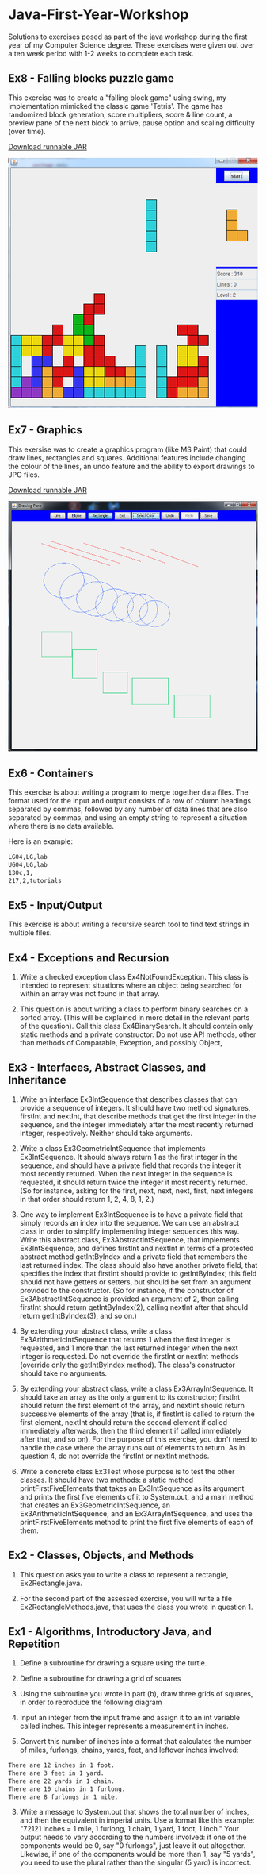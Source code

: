 # Java-First-Year-Workshop

Solutions to exercises posed as part of the java workshop during the first year of my Computer Science degree. These exercises were given out over a ten week period with 1-2 weeks to complete each task.

## Ex8 - Falling blocks puzzle game
This exercise was to create a "falling block game" using swing, my implementation mimicked the classic game 'Tetris'. The game has randomized block generation, score multipliers, score & line count, a preview pane of the next block to arrive, pause option and scaling difficulty (over time).

[Download runnable JAR](https://github.com/Mattie432/Java-First-Year-Workshop/blob/master/dist/Ex8_FallingBlockPuzzleGame.jar?raw=true)

![alt text](https://raw.githubusercontent.com/Mattie432/Java-First-Year-Workshop/master/images/ex8.png?token=3811007__eyJzY29wZSI6IlJhd0Jsb2I6TWF0dGllNDMyL0phdmEtRmlyc3QtWWVhci1Xb3Jrc2hvcC9tYXN0ZXIvaW1hZ2VzL2V4OC5wbmciLCJleHBpcmVzIjoxNDEwOTE3NzYxfQ%3D%3D--085983715df0a1df629cd4b1628f0f09c10f45da "Tetris game image")


## Ex7 - Graphics
This exersise was to create a graphics program (like MS Paint) that could draw lines, rectangles and squares. Additional features include changing the colour of the lines, an undo feature and the ability to export drawings to JPG files.

[Download runnable JAR](https://github.com/Mattie432/Java-First-Year-Workshop/blob/master/dist/Ex7_Graphics.jar?raw=true)

![alt text](https://raw.githubusercontent.com/Mattie432/Java-First-Year-Workshop/master/images/ex7.png?token=3811007__eyJzY29wZSI6IlJhd0Jsb2I6TWF0dGllNDMyL0phdmEtRmlyc3QtWWVhci1Xb3Jrc2hvcC9tYXN0ZXIvaW1hZ2VzL2V4Ny5wbmciLCJleHBpcmVzIjoxNDEwOTE3ODA5fQ%3D%3D--dd45bcb6dc8f704e4576aa315112379f831b8269 "Drawing  program image")


## Ex6 - Containers
This exercise is about writing a program to merge together data files. The format used for the input and output consists of a row of column headings separated by commas, followed by any number of data lines that are also separated by commas, and using an empty string to represent a situation where there is no data available.

Here is an example:
```room,floor,use
LG04,LG,lab
UG04,UG,lab
130c,1,
217,2,tutorials
```

## Ex5 - Input/Output
This exercise is about writing a recursive search tool to find text strings in multiple files.

## Ex4 - Exceptions and Recursion
1. Write a checked exception class Ex4NotFoundException. This class is intended to represent situations where an object being searched for within an array was not found in that array.

2. This question is about writing a class to perform binary searches on a sorted array. (This will be explained in more detail in the relevant parts of the question). Call this class Ex4BinarySearch. It should contain only static methods and a private constructor. Do not use API methods, other than methods of Comparable, Exception, and possibly Object,

## Ex3 - Interfaces, Abstract Classes, and Inheritance
1. Write an interface Ex3IntSequence that describes classes that can provide a sequence of integers. It should have two method signatures, firstInt and nextInt, that describe methods that get the first integer in the sequence, and the integer immediately after the most recently returned integer, respectively. Neither should take arguments.

2. Write a class Ex3GeometricIntSequence that implements Ex3IntSequence. It should always return 1 as the first integer in the sequence, and should have a private field that records the integer it most recently returned. When the next integer in the sequence is requested, it should return twice the integer it most recently returned. (So for instance, asking for the first, next, next, next, first, next integers in that order should return 1, 2, 4, 8, 1, 2.)

3. One way to implement Ex3IntSequence is to have a private field that simply records an index into the sequence. We can use an abstract class in order to simplify implementing integer sequences this way. Write this abstract class, Ex3AbstractIntSequence, that implements Ex3IntSequence, and defines firstInt and nextInt in terms of a protected abstract method getIntByIndex and a private field that remembers the last returned index. The class should also have another private field, that specifies the index that firstInt should provide to getIntByIndex; this field should not have getters or setters, but should be set from an argument provided to the constructor. (So for instance, if the constructor of Ex3AbstractIntSequence is provided an argument of 2, then calling firstInt should return getIntByIndex(2), calling nextInt after that should return getIntByIndex(3), and so on.)

4. By extending your abstract class, write a class Ex3ArithmeticIntSequence that returns 1 when the first integer is requested, and 1 more than the last returned integer when the next integer is requested. Do not override the firstInt or nextInt methods (override only the getIntByIndex method). The class's constructor should take no arguments.

5. By extending your abstract class, write a class Ex3ArrayIntSequence. It should take an array as the only argument to its constructor; firstInt should return the first element of the array, and nextInt should return successive elements of the array (that is, if firstInt is called to return the first element, nextInt should return the second element if called immediately afterwards, then the third element if called immediately after that, and so on). For the purpose of this exercise, you don't need to handle the case where the array runs out of elements to return. As in question 4, do not override the firstInt or nextInt methods.

6. Write a concrete class Ex3Test whose purpose is to test the other classes. It should have two methods: a static method printFirstFiveElements that takes an Ex3IntSequence as its argument and prints the first five elements of it to System.out, and a main method that creates an Ex3GeometricIntSequence, an Ex3ArithmeticIntSequence, and an Ex3ArrayIntSequence, and uses the printFirstFiveElements method to print the first five elements of each of them.

## Ex2 - Classes, Objects, and Methods
1. This question asks you to write a class to represent a rectangle, Ex2Rectangle.java.

2. For the second part of the assessed exercise, you will write a file Ex2RectangleMethods.java, that uses the class you wrote in question 1. 

## Ex1 - Algorithms, Introductory Java, and Repetition
1. Define a subroutine for drawing a square using the turtle.
2. Define a subroutine for drawing a grid of squares
3. Using the subroutine you wrote in part (b), draw three grids of squares, in order to reproduce the following diagram


1. Input an integer from the input frame and assign it to an int variable called inches. This integer represents a measurement in inches.
2. Convert this number of inches into a format that calculates the number of miles, furlongs, chains, yards, feet, and leftover inches involved:
```
There are 12 inches in 1 foot.
There are 3 feet in 1 yard.
There are 22 yards in 1 chain.
There are 10 chains in 1 furlong.
There are 8 furlongs in 1 mile.
```
3. Write a message to System.out that shows the total number of inches, and then the equivalent in imperial units.
Use a format like this example: "72121 inches = 1 mile, 1 furlong, 1 chain, 1 yard, 1 foot, 1 inch."
Your output needs to vary according to the numbers involved: if one of the components would be 0, say "0 furlongs", just leave it out altogether. Likewise, if one of the components would be more than 1, say "5 yards", you need to use the plural rather than the singular (5 yard) is incorrect.
